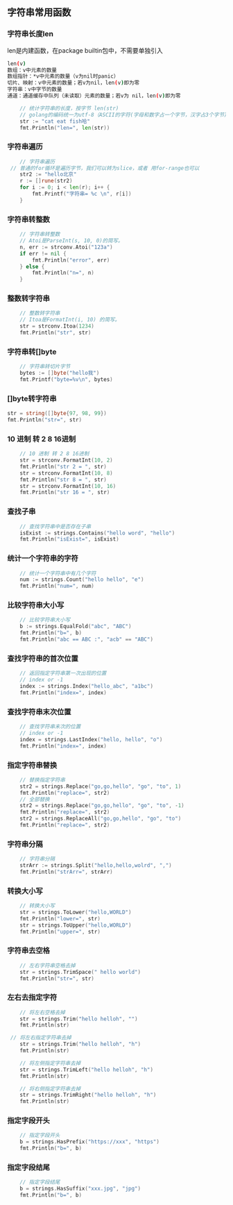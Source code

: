 ## 字符串常用函数

### 字符串长度len

len是内建函数，在package builtin包中，不需要单独引入

```bash
len(v)
数组：v中元素的数量
数组指针：*v中元素的数量（v为nil时panic）
切片、映射：v中元素的数量；若v为nil，len(v)即为零
字符串：v中字节的数量
通道：通道缓存中队列（未读取）元素的数量；若v为 nil，len(v)即为零
```

```go
	// 统计字符串的长度，按字节 len(str)
	// golang的编码统一为utf-8（ASCII的字符(字母和数字占一个字节，汉字占3个字节)）
	str := "cat eat fish哈"
	fmt.Println("len=", len(str))
```

### 字符串遍历

```go
	// 字符串遍历
 // 普通的for循环是遍历字节，我们可以转为slice，或者 用for-range也可以
	str2 := "hello北京"
	r := []rune(str2)
	for i := 0; i < len(r); i++ {
		fmt.Printf("字符串= %c \n", r[i])
	}
```

### 字符串转整数

```go
	// 字符串转整数
	// Atoi是ParseInt(s, 10, 0)的简写。
	n, err := strconv.Atoi("123a")
	if err != nil {
		fmt.Println("error", err)
	} else {
		fmt.Println("n=", n)
	}
```

### 整数转字符串

```go
	// 整数转字符串
	// Itoa是FormatInt(i, 10) 的简写。
	str = strconv.Itoa(1234)
	fmt.Println("str", str)
```

### 字符串转[]byte

```go
	// 字符串转切片字节
	bytes := []byte("hello我")
	fmt.Printf("byte=%v\n", bytes)
```

### []byte转字符串

```go
str = string([]byte{97, 98, 99})
fmt.Println("str=", str)
```

### 10 进制 转 2 8 16进制

```go
	// 10 进制 转 2 8 16进制
	str = strconv.FormatInt(10, 2)
	fmt.Println("str 2 = ", str)
	str = strconv.FormatInt(10, 8)
	fmt.Println("str 8 = ", str)
	str = strconv.FormatInt(10, 16)
	fmt.Println("str 16 = ", str)
```

### 查找子串

```go
	// 查找字符串中是否存在子串
	isExist := strings.Contains("hello word", "hello")
	fmt.Println("isExist=", isExist)
```

### 统计一个字符串的字符

```go
	// 统计一个字符串中有几个字符
	num := strings.Count("hello hello", "e")
	fmt.Println("num=", num)
```

### 比较字符串大小写

```go
	// 比较字符串大小写
	b := strings.EqualFold("abc", "ABC")
	fmt.Println("b=", b)
	fmt.Println("abc == ABC :", "acb" == "ABC")
```

### 查找字符串的首次位置

```go
	// 返回指定字符串第一次出现的位置
	// index or -1
	index := strings.Index("hello_abc", "a1bc")
	fmt.Println("index=", index)
```

### 查找字符串末次位置

```go
	// 查找字符串末次的位置
	// index or -1
	index = strings.LastIndex("hello, hello", "o")
	fmt.Println("index=", index)
```

### 指定字符串替换

```go
	// 替换指定字符串
	str2 = strings.Replace("go,go,hello", "go", "to", 1)
	fmt.Println("replace=", str2)
	// 全部替换
	str2 = strings.Replace("go,go,hello", "go", "to", -1)
	fmt.Println("replace=", str2)
	str2 = strings.ReplaceAll("go,go,hello", "go", "to")
	fmt.Println("replace=", str2)
```

### 字符串分隔

```go
	// 字符串分隔
	strArr := strings.Split("hello,hello,wolrd", ",")
	fmt.Println("strArr=", strArr)
```

### 转换大小写

```go
	// 转换大小写
	str = strings.ToLower("hello,WORLD")
	fmt.Println("lower=", str)
	str = strings.ToUpper("hello,WORLD")
	fmt.Println("upper=", str)
```

### 字符串去空格

```go
	// 左右字符串空格去掉
	str = strings.TrimSpace(" hello world")
	fmt.Println("str=", str)
```

### 左右去指定字符

```go
	// 将左右空格去掉
	str = strings.Trim("hello helloh", "")
	fmt.Println(str)

 // 将左右指定字符串去掉
	str = strings.Trim("hello helloh", "h")
	fmt.Println(str)

	// 将左侧指定字符串去掉
	str = strings.TrimLeft("hello helloh", "h")
	fmt.Println(str)

	// 将右侧指定字符串去掉
	str = strings.TrimRight("hello helloh", "h")
	fmt.Println(str)
```

### 指定字段开头

```go
	// 指定字段开头
	b = strings.HasPrefix("https://xxx", "https")
	fmt.Println("b=", b)
```

### 指定字段结尾

```go
	// 指定字段结尾
	b = strings.HasSuffix("xxx.jpg", "jpg")
	fmt.Println("b=", b)
```






































